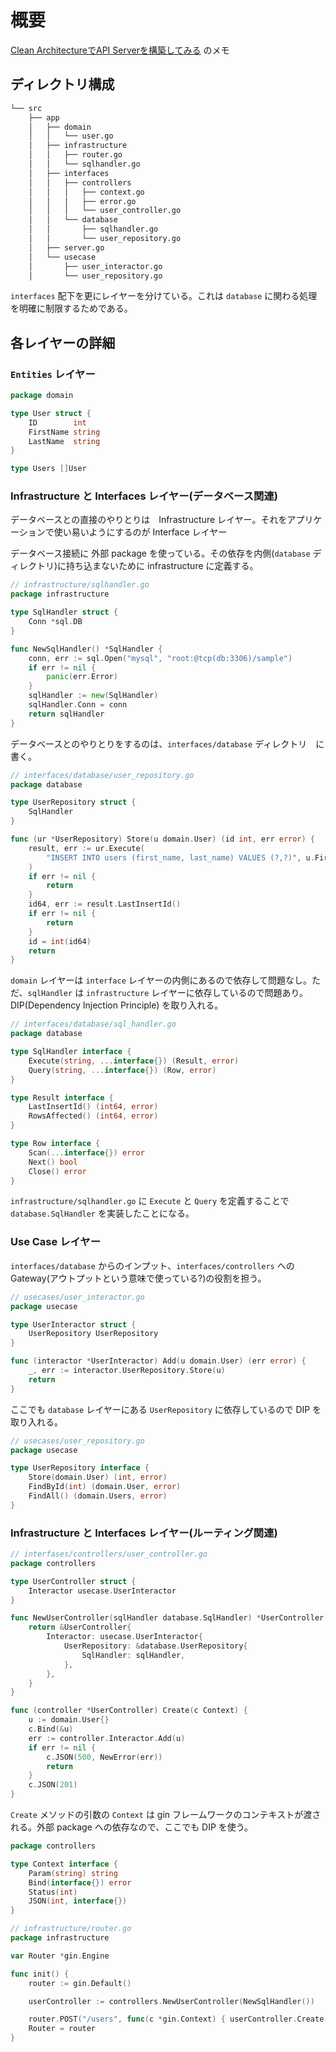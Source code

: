# 概要

[Clean ArchitectureでAPI Serverを構築してみる](https://tinyurl.com/y9ly85pv) のメモ

## ディレクトリ構成

```bash
└── src
    ├── app
    │   ├── domain
    │   │   └── user.go
    │   ├── infrastructure
    │   │   ├── router.go
    │   │   └── sqlhandler.go
    │   ├── interfaces
    │   │   ├── controllers
    │   │   │   ├── context.go
    │   │   │   ├── error.go
    │   │   │   └── user_controller.go
    │   │   └── database
    │   │       ├── sqlhandler.go
    │   │       └── user_repository.go
    │   ├── server.go
    │   └── usecase
    │       ├── user_interactor.go
    │       └── user_repository.go
```

`interfaces` 配下を更にレイヤーを分けている。これは `database` に関わる処理を明確に制限するためである。

## 各レイヤーの詳細

### `Entities` レイヤー

```go
package domain

type User struct {
    ID        int
    FirstName string
    LastName  string
}

type Users []User
```

### Infrastructure と Interfaces レイヤー(データベース関連)

データベースとの直接のやりとりは　Infrastructure レイヤー。それをアプリケーションで使い易いようにするのが Interface レイヤー

データベース接続に 外部 package を使っている。その依存を内側(`database` ディレクトリ)に持ち込まないために infrastructure に定義する。

```go
// infrastructure/sqlhandler.go
package infrastructure

type SqlHandler struct {
    Conn *sql.DB
}

func NewSqlHandler() *SqlHandler {
    conn, err := sql.Open("mysql", "root:@tcp(db:3306)/sample")
    if err != nil {
        panic(err.Error)
    }
    sqlHandler := new(SqlHandler)
    sqlHandler.Conn = conn
    return sqlHandler
}
```

データベースとのやりとりをするのは、`interfaces/database` ディレクトリ　に書く。

```go
// interfaces/database/user_repository.go
package database

type UserRepository struct {
    SqlHandler
}

func (ur *UserRepository) Store(u domain.User) (id int, err error) {
    result, err := ur.Execute(
        "INSERT INTO users (first_name, last_name) VALUES (?,?)", u.FirstName, u.LastName,
    )
    if err != nil {
        return
    }
    id64, err := result.LastInsertId()
    if err != nil {
        return
    }
    id = int(id64)
    return
}
```

`domain` レイヤーは `interface` レイヤーの内側にあるので依存して問題なし。ただ、`sqlHandler` は `infrastructure` レイヤーに依存しているので問題あり。
DIP(Dependency Injection Principle) を取り入れる。

```go
// interfaces/database/sql_handler.go
package database

type SqlHandler interface {
    Execute(string, ...interface{}) (Result, error)
    Query(string, ...interface{}) (Row, error)
}

type Result interface {
    LastInsertId() (int64, error)
    RowsAffected() (int64, error)
}

type Row interface {
    Scan(...interface{}) error
    Next() bool
    Close() error
}
``` 

`infrastructure/sqlhandler.go` に `Execute` と `Query` を定義することで `database.SqlHandler` を実装したことになる。

### Use Case レイヤー

`interfaces/database` からのインプット、`interfaces/controllers` への Gateway(アウトプットという意味で使っている?)の役割を担う。

```go
// usecases/user_interactor.go
package usecase

type UserInteractor struct {
    UserRepository UserRepository
}

func (interactor *UserInteractor) Add(u domain.User) (err error) {
    _, err := interactor.UserRepository.Store(u)
    return
}
```

ここでも `database` レイヤーにある `UserRepository` に依存しているので DIP を取り入れる。

```go
// usecases/user_repository.go
package usecase

type UserRepository interface {
    Store(domain.User) (int, error)
    FindById(int) (domain.User, error)
    FindAll() (domain.Users, error)
}
```

### Infrastructure と Interfaces レイヤー(ルーティング関連)

```go
// interfases/controllers/user_controller.go
package controllers

type UserController struct {
    Interactor usecase.UserInteractor
}

func NewUserController(sqlHandler database.SqlHandler) *UserController {
    return &UserController{
        Interactor: usecase.UserInteractor{
            UserRepository: &database.UserRepository{
                SqlHandler: sqlHandler,
            },
        },
    }
}

func (controller *UserController) Create(c Context) {
    u := domain.User{}
    c.Bind(&u)
    err := controller.Interactor.Add(u)
    if err != nil {
        c.JSON(500, NewError(err))
        return
    }
    c.JSON(201)
}
```

`Create` メソッドの引数の `Context` は gin フレームワークのコンテキストが渡される。外部 package への依存なので、ここでも DIP を使う。

```go
package controllers

type Context interface {
    Param(string) string
    Bind(interface{}) error
    Status(int)
    JSON(int, interface{})
}
```

```go
// infrastructure/router.go
package infrastructure

var Router *gin.Engine

func init() {
    router := gin.Default()

    userController := controllers.NewUserController(NewSqlHandler())

    router.POST("/users", func(c *gin.Context) { userController.Create(c) })
    Router = router
}
```